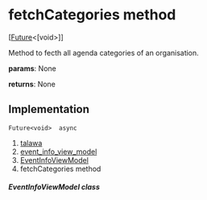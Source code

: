 
<div>

# fetchCategories method

</div>


[[Future](https://api.flutter.dev/flutter/dart-core/Future-class.html)\<[void\>]]




Method to fecth all agenda categories of an organisation.

**params**: None

**returns**: None



## Implementation

``` language-dart
Future<void>  async 
```







1.  [talawa](../../index.md)
2.  [event_info_view_model](../../view_model_after_auth_view_models_event_view_models_event_info_view_model/)
3.  [EventInfoViewModel](../../view_model_after_auth_view_models_event_view_models_event_info_view_model/EventInfoViewModel-class.md)
4.  fetchCategories method

##### EventInfoViewModel class








